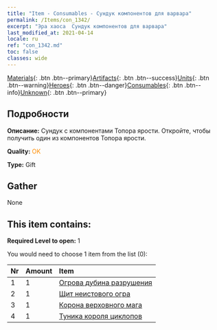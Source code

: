 ```yaml
---
title: "Item - Consumables - Сундук компонентов для варвара"
permalink: /Items/con_1342/
excerpt: "Эра хаоса  Сундук компонентов для варвара"
last_modified_at: 2021-04-14
locale: ru
ref: "con_1342.md"
toc: false
classes: wide
---
```

 [Materials](/ru/Items/){: .btn .btn--primary}[Artifacts](/ru/Items/Artifacts/){: .btn .btn--success}[Units](/ru/Items/Units/){: .btn .btn--warning}[Heroes](/ru/Items/Heroes/){: .btn .btn--danger}[Consumables](/ru/Items/Consumables/){: .btn .btn--info}[Unknown](/ru/Items/Unknown/){: .btn .btn--primary}

## Подробности
 **Описание:** Сундук с компонентами Топора ярости. Откройте, чтобы получить один из компонентов Топора ярости.

 **Quality:** <span style="color: #FF8C00">OK</span>

 **Type:** Gift

## Gather

  None

## This item contains:

 **Required Level to open:** 1

 You would need to choose 1 item from the list (0):

  | Nr | Amount |     Item    |
  |:---|:-------|:------------|
  | 1 | 1 | [Огрова дубина разрушения](/ru/Items/art_125/) | 
  | 2 | 1 | [Щит неистового огра](/ru/Items/art_126/) | 
  | 3 | 1 | [Корона верховного мага](/ru/Items/art_127/) | 
  | 4 | 1 | [Туника короля циклопов](/ru/Items/art_128/) | 
